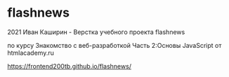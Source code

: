 # flashnews
2021 Иван Каширин - Верстка учебного проекта flashnews

по курсу Знакомство с веб-разработкой Часть 2:Основы JavaScript от htmlacademy.ru

https://frontend200tb.github.io/flashnews/
